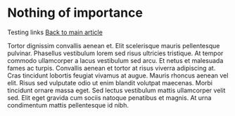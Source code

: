# Nothing of importance


Testing links
[Back to main article](../main.md)

Tortor dignissim convallis aenean et. Elit scelerisque mauris pellentesque pulvinar. Phasellus vestibulum lorem sed risus ultricies tristique. At tempor commodo ullamcorper a lacus vestibulum sed arcu. Et netus et malesuada fames ac turpis. Convallis aenean et tortor at risus viverra adipiscing at. Cras tincidunt lobortis feugiat vivamus at augue. Mauris rhoncus aenean vel elit. Risus sed vulputate odio ut enim blandit volutpat maecenas. Morbi tincidunt ornare massa eget. Sed lectus vestibulum mattis ullamcorper velit sed. Elit eget gravida cum sociis natoque penatibus et magnis. At urna condimentum mattis pellentesque id nibh.